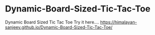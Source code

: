 # Dynamic-Board-Sized-Tic-Tac-Toe
Dynamic Board Sized Tic Tac Toe
Try it here....
https://himalayan-sanjeev.github.io/Dynamic-Board-Sized-Tic-Tac-Toe/
